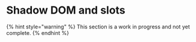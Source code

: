 # Shadow DOM and slots

{% hint style="warning" %}
This section is a work in progress and not yet complete.
{% endhint %}

